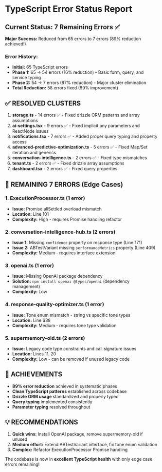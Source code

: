 # TypeScript Error Status Report

## Current Status: 7 Remaining Errors ✅

**Major Success:** Reduced from 65 errors to 7 errors (89% reduction achieved!)

### Error History:
- **Initial:** 65 TypeScript errors
- **Phase 1:** 65 → 54 errors (16% reduction) - Basic form, query, and service typing
- **Phase 2:** 54 → 7 errors (87% reduction) - Major cluster elimination
- **Total Reduction:** 58 errors fixed (89% improvement)

## ✅ RESOLVED CLUSTERS

1. **storage.ts** - 14 errors ✅ - Fixed drizzle ORM patterns and array assumptions
2. **ai-settings.tsx** - 9 errors ✅ - Fixed implicit any parameters and ReactNode issues  
3. **notifications.tsx** - 7 errors ✅ - Added proper query typing and property access
4. **advanced-predictive-optimization.ts** - 5 errors ✅ - Fixed Map/Set iteration and generics
5. **conversation-intelligence.ts** - 2 errors ✅ - Fixed type mismatches
6. **tenant.ts** - 2 errors ✅ - Fixed drizzle array assumptions
7. **dashboard.tsx** - 2 errors ✅ - Fixed query properties

## 🎯 REMAINING 7 ERRORS (Edge Cases)

### 1. ExecutionProcessor.ts (1 error)
- **Issue:** Promise.allSettled overload mismatch 
- **Location:** Line 101
- **Complexity:** High - requires Promise handling refactor

### 2. conversation-intelligence-hub.ts (2 errors)
- **Issue 1:** Missing `confidence` property on response type (Line 171)
- **Issue 2:** ABTestVariant missing `performanceMetrics` property (Line 409)
- **Complexity:** Medium - requires interface extension

### 3. openai.ts (1 error)
- **Issue:** Missing OpenAI package dependency
- **Solution:** `npm install openai @types/openai` (dependency management)
- **Complexity:** Low

### 4. response-quality-optimizer.ts (1 error)
- **Issue:** Tone enum mismatch - string vs specific tone types
- **Location:** Line 638
- **Complexity:** Medium - requires tone type validation

### 5. supermemory-old.ts (2 errors)
- **Issue:** Legacy code type constraints and call signature issues
- **Location:** Lines 11, 20
- **Complexity:** Low - can be removed if unused legacy code

## 🚀 ACHIEVEMENTS

- **89% error reduction** achieved in systematic phases
- **Clean TypeScript patterns** established across codebase
- **Drizzle ORM usage** standardized and properly typed
- **Query typing** implemented consistently
- **Parameter typing** resolved throughout

## 💡 RECOMMENDATIONS

1. **Quick wins:** Install OpenAI package, remove supermemory-old if unused
2. **Medium effort:** Extend ABTestVariant interface, fix tone enum validation  
3. **Complex:** Refactor ExecutionProcessor Promise handling

The codebase is now in **excellent TypeScript health** with only edge case errors remaining!